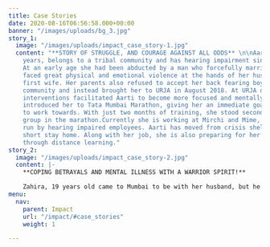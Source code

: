 ```yaml
---
title: Case Stories
date: 2020-08-16T06:56:58.000+00:00
banner: "/images/uploads/bg_3.jpg"
story_1:
  image: "/images/uploads/impact_case_story-1.jpg"
  content: "**STORY OF STRUGGLE, AND COURAGE AGAINST ALL ODDS** \n\nAarti, aged 20
    years, belongs to a tribal community and has hearing impairment since her birth.
    At an early age she had been abducted by a man who forcefully married her. She
    faced great physical and emotional violence at the hands of her husband and his
    first wife. Her parents also refused to accept her back fearing boycott from their
    community and instead brought her to URJA in August 2018. At URJA our holistic
    interventions facilitated Aarti to become more focused and mentally relaxed. We
    introduced her to Tata Mumbai Marathon, giving her an immediate goal and objective
    to work towards. With just two months of training, she stood second in her age
    group in the marathon.Currently she is working at Mirchi and Mime, a restaurant
    run by hearing impaired employees. Aarti has moved from crisis shelter home to
    short stay home. Along with her job, she is also preparing for her 12th exams
    through distance learning."
story_2:
  image: "/images/uploads/impact_case_story-2.jpg"
  content: |-
    **COPING BETRAYALS AND MENTAL ILLNESS WITH A WARRIOR SPIRIT!**

    Zahira, 19 years old came to Mumbai to be with her husband, but he refused to acknowledge her, and hence was brought to URJA in July 2018 by the police. Initially Zahira had a low sense of self worth, deep sense of abandonment and would also experience episodes of psychosis. On psychiatric assessment, she was diagnosed with borderline personality disorder. At URJA, Zahira was provided with regular counseling and was also referred to Dialectical Behaviour Therapy, which is a type of cognitive behavioural psychotherapy to help better treat borderline personality disorder. Zahira has not had any episodes of psychosis recently, and is now better equipped to stay calm in situations of conflict and her relationship with others at the shelter has also improved. Zahira is currently going for English speaking classes and is receiving training in beauty and hair by Nalini and Yasmin, a renowned name in the hair and beauty industry.
menu:
  nav:
    parent: Impact
    url: "/impact/#case_stories"
    weight: 1

---
```

